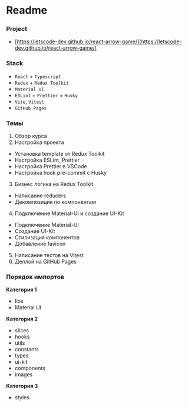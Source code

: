 # Readme

### Project

- [https://letscode-dev.github.io/react-arrow-game/](https://letscode-dev.github.io/react-arrow-game/)

### Stack

- `React` + `Typescript`
- `Redux` + `Redux Toolkit`
- `Material UI`
- `ESLint` + `Prettier` + `Husky`
- `Vite`, `Vitest`
- `GitHub Pages`

### Темы

1. Обзор курса
2. Настройка проекта

- Установка template от Redux Toolkit
- Настройка ESLint, Prettier
- Настройка Prettier в VSCode
- Настройка hook pre-commit с Husky

3. Бизнес логика на Redux Toolkit

- Написание reducers
- Декомпозиция по компонентам

4. Подключение Material-UI и создание UI-Kit

- Подключение Material-UI
- Создание UI-Kit
- Стилизация компонентов
- Добавление favicon

5. Написание тестов на Vitest
6. Деплой на GitHub Pages

### Порядок импортов

**Категория 1**

- libs
- Material UI

**Категория 2**

- slices
- hooks
- utils
- constants
- types
- ui-kit
- components
- images

**Категория 3**

- styles
